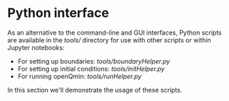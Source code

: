 # Python interface

As an alternative to the command-line and GUI interfaces, Python scripts are available in the *tools/* directory for use with other scripts or within Jupyter notebooks: 

* For setting up boundaries: *tools/boundaryHelper.py*
* For setting up initial conditions: *tools/initHelper.py*
* For running openQmin: *tools/runHelper.py* 

In this section we'll demonstrate the usage of these scripts. 


